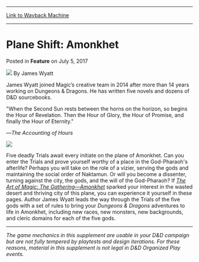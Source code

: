 
---
[Link to Wayback Machine](https://web.archive.org/web/20180123014419/https://magic.wizards.com/en/articles/archive/feature/plane-shift-amonkhet-2017-07-05?itok=X8JXGaBS)

[_metadata_:author]:- "James Wyatt"
[_metadata_:description]:- "Five deadly Trials await every initiate on the plane of Amonkhet. Can you prove yourself worthy of a place in the God-Pharaoh's afterlife?"
[_metadata_:generator]:- "Drupal 7 (http://drupal.org)"
[_metadata_:node]:- "1166117"
[_metadata_:publish_date]:- "2017-07-05"
[_metadata_:source]:- "div-main-content"
[_metadata_:title]:- "Plane Shift: Amonkhet"
[_metadata_:wayback_capture_timestamp]:- "2018-01-23 01:44:19"
[_metadata_:wayback_raw_url]:- "https://web.archive.org/web/20180123014419id_/https://magic.wizards.com/en/articles/archive/feature/plane-shift-amonkhet-2017-07-05?itok=X8JXGaBS"
[_metadata_:wayback_url]:- "https://magic.wizards.com/en/articles/archive/feature/plane-shift-amonkhet-2017-07-05?itok=X8JXGaBS"
---


Plane Shift: Amonkhet
=====================



 Posted in **Feature**
 on July 5, 2017 






![](https://media.magic.wizards.com/styles/auth_small/public/images/person/jameswyatt.jpg)
By James Wyatt




 James Wyatt joined Magic’s creative team in 2014 after more than 14 years working on Dungeons & Dragons. He has written five novels and dozens of D&D sourcebooks. 






"When the Second Sun rests between the horns on the horizon, so begins the Hour of Revelation. Then the Hour of Glory, the Hour of Promise, and finally the Hour of Eternity."


—*The Accounting of Hours*


[![](https://media.wizards.com/2017/images/daily/zU07nKYVKG_AKH_Button.png)](http://media.wizards.com/2017/downloads/magic/plane-shift_amonkhet.pdf)


Five deadly Trials await every initiate on the plane of Amonkhet. Can you enter the Trials and prove yourself worthy of a place in the God-Pharaoh's afterlife? Perhaps you will take on the role of a vizier, serving the gods and maintaining the social order of Naktamun. Or will you become a dissenter, turning against the city, the gods, and the will of the God-Pharaoh? If [*The Art of Magic: The Gathering—Amonkhet*](http://magic.wizards.com/en/articles/archive/news/announcing-art-magic-gathering-amonkhet-2016-11-02) sparked your interest in the wasted desert and thriving city of this plane, you can experience it yourself in these pages. Author James Wyatt leads the way through the Trials of the five gods with a set of rules to bring your *Dungeons & Dragons* adventures to life in Amonkhet, including new races, new monsters, new backgrounds, and cleric domains for each of the five gods.




---

*The game mechanics in this supplement are usable in your D&D campaign but are not fully tempered by playtests and design iterations. For these reasons, material in this supplement is not legal in D&D Organized Play events.*







